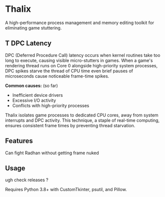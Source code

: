 # Thalix

A high-performance process management and memory editing toolkit for eliminating game stuttering.

## T DPC Latency

DPC (Deferred Procedure Call) latency occurs when kernel routines take too long to execute, causing visible micro-stutters in games. When a game's rendering thread runs on Core 0 alongside high-priority system processes, DPC spikes starve the thread of CPU time even brief pauses of microseconds cause noticeable frame-time spikes.

**Common causes:** (so far)
- Inefficient device drivers
- Excessive I/O activity  
- Conflicts with high-priority processes



Thalix isolates game processes to dedicated CPU cores, away from system interrupts and DPC activity. This technique, a staple of real-time computing, ensures consistent frame times by preventing thread starvation.

## Features 
   Can fight Radhan without getting frame nuked 

## Usage

ugh check releases ?


Requires Python 3.8+ with CustomTkinter, psutil, and Pillow.
